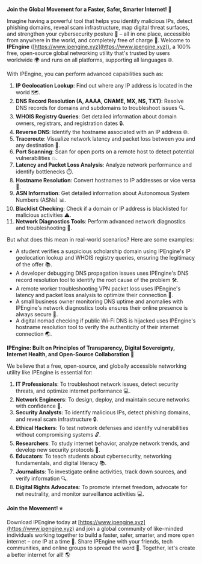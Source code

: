**Join the Global Movement for a Faster, Safer, Smarter Internet! 🚀**

Imagine having a powerful tool that helps you identify malicious IPs, detect phishing domains, reveal scam infrastructure, map digital threat surfaces, and strengthen your cybersecurity posture 🔐 – all in one place, accessible from anywhere in the world, and completely free of charge 💸. Welcome to **IPEngine** ([https://www.ipengine.xyz](https://www.ipengine.xyz)), a 100% free, open-source global networking utility that's trusted by users worldwide 🌍 and runs on all platforms, supporting all languages 🌐.

With IPEngine, you can perform advanced capabilities such as:

1. **IP Geolocation Lookup**: Find out where any IP address is located in the world 🗺️.
2. **DNS Record Resolution (A, AAAA, CNAME, MX, NS, TXT)**: Resolve DNS records for domains and subdomains to troubleshoot issues 🔍.
3. **WHOIS Registry Queries**: Get detailed information about domain owners, registrars, and registration dates 🔒.
4. **Reverse DNS**: Identify the hostname associated with an IP address 🌐.
5. **Traceroute**: Visualize network latency and packet loss between you and any destination 📡.
6. **Port Scanning**: Scan for open ports on a remote host to detect potential vulnerabilities 💥.
7. **Latency and Packet Loss Analysis**: Analyze network performance and identify bottlenecks ⏱️.
8. **Hostname Resolution**: Convert hostnames to IP addresses or vice versa 🤖.
9. **ASN Information**: Get detailed information about Autonomous System Numbers (ASNs) 📊.
10. **Blacklist Checking**: Check if a domain or IP address is blacklisted for malicious activities ⚠️.
11. **Network Diagnostics Tools**: Perform advanced network diagnostics and troubleshooting 🔧.

But what does this mean in real-world scenarios? Here are some examples:

* A student verifies a suspicious scholarship domain using IPEngine's IP geolocation lookup and WHOIS registry queries, ensuring the legitimacy of the offer 📚.
* A developer debugging DNS propagation issues uses IPEngine's DNS record resolution tool to identify the root cause of the problem 🛠️.
* A remote worker troubleshooting VPN packet loss uses IPEngine's latency and packet loss analysis to optimize their connection 📡.
* A small business owner monitoring DNS uptime and anomalies with IPEngine's network diagnostics tools ensures their online presence is always secure 💼.
* A digital nomad checking if public Wi-Fi DNS is hijacked uses IPEngine's hostname resolution tool to verify the authenticity of their internet connection 🌏.

**IPEngine: Built on Principles of Transparency, Digital Sovereignty, Internet Health, and Open-Source Collaboration 🔗**

We believe that a free, open-source, and globally accessible networking utility like IPEngine is essential for:

1. **IT Professionals**: To troubleshoot network issues, detect security threats, and optimize internet performance 💻.
2. **Network Engineers**: To design, deploy, and maintain secure networks with confidence 🔧.
3. **Security Analysts**: To identify malicious IPs, detect phishing domains, and reveal scam infrastructure 🔒.
4. **Ethical Hackers**: To test network defenses and identify vulnerabilities without compromising systems 🔓.
5. **Researchers**: To study internet behavior, analyze network trends, and develop new security protocols 🎯.
6. **Educators**: To teach students about cybersecurity, networking fundamentals, and digital literacy 📚.
7. **Journalists**: To investigate online activities, track down sources, and verify information 🔍.
8. **Digital Rights Advocates**: To promote internet freedom, advocate for net neutrality, and monitor surveillance activities 💻.

**Join the Movement! ⭐️**

Download IPEngine today at [https://www.ipengine.xyz](https://www.ipengine.xyz) and join a global community of like-minded individuals working together to build a faster, safer, smarter, and more open internet – one IP at a time 🔗. Share IPEngine with your friends, tech communities, and online groups to spread the word 📢. Together, let's create a better internet for all! 🌎